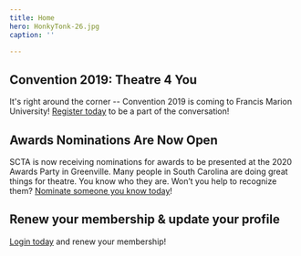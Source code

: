 ```yaml
---
title: Home
hero: HonkyTonk-26.jpg
caption: ''

---
```

## Convention 2019: Theatre 4 You

It's right around the corner -- Convention 2019 is coming to Francis Marion University! [Register today](/convention/) to be a part of the conversation!

## Awards Nominations Are Now Open

SCTA is now receiving nominations for awards to be presented at the 2020 Awards Party in Greenville. Many people in South Carolina are doing great things for theatre. You know who they are. Won’t you help to recognize them? [Nominate someone you know today](/events/awards/)!

## Renew your membership & update your profile

[Login today](/members/login/) and renew your membership!